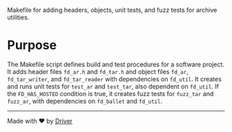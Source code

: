 <!--------------------------------------------------------------------------------->
<!-- IMPORTANT: This file is auto-generated by Driver (https://driver.ai). -------->
<!-- Manual edits may be overwritten on future commits. --------------------------->
<!--------------------------------------------------------------------------------->

Makefile for adding headers, objects, unit tests, and fuzz tests for archive utilities.

# Purpose
The Makefile script defines build and test procedures for a software project. It adds header files `fd_ar.h` and `fd_tar.h` and object files `fd_ar`, `fd_tar_writer`, and `fd_tar_reader` with dependencies on `fd_util`. It creates and runs unit tests for `test_ar` and `test_tar`, also dependent on `fd_util`. If the `FD_HAS_HOSTED` condition is true, it creates fuzz tests for `fuzz_tar` and `fuzz_ar`, with dependencies on `fd_ballet` and `fd_util`.

---
Made with ❤️ by [Driver](https://www.driver.ai/)